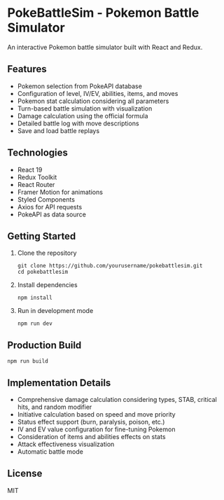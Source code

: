 # PokeBattleSim - Pokemon Battle Simulator

An interactive Pokemon battle simulator built with React and Redux.

## Features

- Pokemon selection from PokeAPI database
- Configuration of level, IV/EV, abilities, items, and moves
- Pokemon stat calculation considering all parameters
- Turn-based battle simulation with visualization
- Damage calculation using the official formula
- Detailed battle log with move descriptions
- Save and load battle replays

## Technologies

- React 19
- Redux Toolkit
- React Router
- Framer Motion for animations
- Styled Components
- Axios for API requests
- PokeAPI as data source

## Getting Started

1. Clone the repository
   ```
   git clone https://github.com/yourusername/pokebattlesim.git
   cd pokebattlesim
   ```

2. Install dependencies
   ```
   npm install
   ```

3. Run in development mode
   ```
   npm run dev
   ```

## Production Build

```
npm run build
```

## Implementation Details

- Comprehensive damage calculation considering types, STAB, critical hits, and random modifier
- Initiative calculation based on speed and move priority
- Status effect support (burn, paralysis, poison, etc.)
- IV and EV value configuration for fine-tuning Pokemon
- Consideration of items and abilities effects on stats
- Attack effectiveness visualization
- Automatic battle mode

## License

MIT
